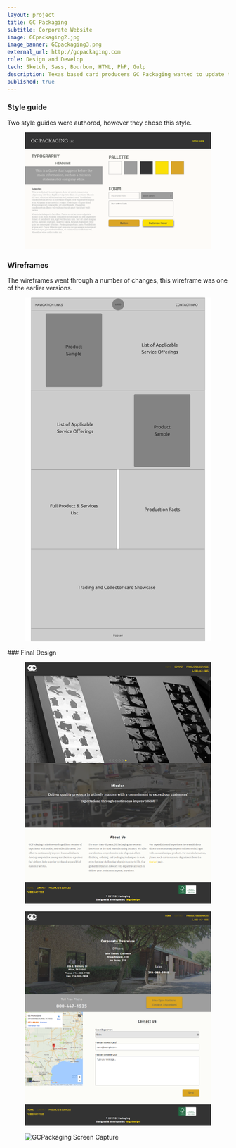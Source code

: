```yaml
---
layout: project
title: GC Packaging
subtitle: Corporate Website
image: GCpackaging2.jpg
image_banner: GCpackaging3.png
external_url: http://gcpackaging.com
role: Design and Develop
tech: Sketch, Sass, Bourbon, HTML, PhP, Gulp
description: Texas based card producers GC Packaging wanted to update their old website to more modern look. In this project, I was hired to develop their website from scratch. I started with wireframes and mockups, which went through several rounds. Once GC Packaging signed off, I hand-coded the website and made small adjustments to the layout as the project went forward.
published: true
---
```


### Style guide

Two style guides were authored, however they chose this style. 

<figure class="img-wrapper">
    <img src="/images/GCPackaging-style-guide.png" class="img-full img--project-piece" alt="GCPackaging style guide">
</figure>

### Wireframes

The wireframes went through a number of changes, this wireframe was one of the earlier versions.
<figure class="img-wrapper">
    <img src="/images/GCPackaging-wireframe1_Page_06.png" class="img-full img--project-piece" alt="GCPackaging wireframe mockup">
</figure>
### Final Design
<figure class="img-wrapper">
    <img src="/images/GCPackaging-screen-cap1.png" class="img-full img--project-piece" alt="GCPackaging Screen Capture">
</figure>
<figure class="img-wrapper">
    <img src="/images/GCPackaging-screen-cap2.png" class="img-full img--project-piece" alt="GCPackaging Screen Capture">
</figure>
<figure class="img-wrapper">
    <img src="/images/GCPackaging-screen-cap3.png" class="img-full img--project-piece" alt="GCPackaging Screen Capture">
</figure>